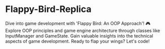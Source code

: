 # Flappy-Bird-Replica
Dive into game development with 'Flappy Bird: An OOP Approach'! 🎮 Explore OOP principles and game engine architecture through classes like InputManager and GameState. Gain valuable insights into the technical aspects of game development. Ready to flap your wings? Let's code!

